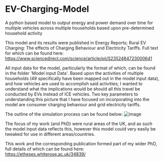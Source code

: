 # EV-Charging-Model
A python based model to output energy and power demand over time for multiple vehicles across multiple households based upon pre-determined household activity

This model and its results were published in Energy Reports; Rural EV Charging: The effects of Charging Behaviour and Electricity Tariffs. Full text for which can be found here: https://www.sciencedirect.com/science/article/pii/S2352484723000641

All input data for the model, particularly the format of which, can be found in the folder 'Model input Data'. Based upon the activities of multiple households (49 specifically have been mapped out in the model input data), and how vehicles are used to accomplish said activities; I wanted to understand what the implications would be should all this travel be conducted by EVs instead of ICE vehicles. Two key parameters to understanding this picture that I have focused on incorporating into the model are consumer charging behaviour and grid electricity tariffs. 

The outline of the simulation process can be found below:
![image](https://github.com/user-attachments/assets/fbc0a5dc-8848-49e5-98e8-8634685ffb6c)

The focus of my work (and PhD) were rural areas of the UK, and as such the model input data reflects this, however this model could very easily be tweaked for use in different areas/countries.

This work and the corresponding publication formed part of my wider PhD, full details of which can be found here: https://etheses.whiterose.ac.uk/34839/
